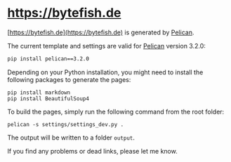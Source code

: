 # https://bytefish.de #

[https://bytefish.de](https://bytefish.de) is generated by [Pelican](http://getpelican.com). 

The current template and settings are valid for [Pelican](http://getpelican.com) version 3.2.0:

```sh
pip install pelican==3.2.0
```

Depending on your Python installation, you might need to install the following packages to generate the pages:

```
pip install markdown
pip install BeautifulSoup4
```

To build the pages, simply run the following command from the root folder:

```
pelican -s settings/settings_dev.py .
```

The output will be written to a folder ``output``.

If you find any problems or dead links, please let me know.